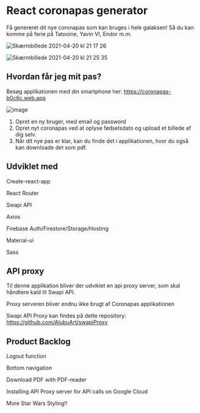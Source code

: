 # React coronapas generator

Få genereret dit nye coronapas som kan bruges i hele galaksen! Så du kan komme på ferie på Tatooine, Yavin VI, Endor m.m.

![Skærmbillede 2021-04-20 kl  21 17 26](https://user-images.githubusercontent.com/57637214/115451709-d4a0ee80-a21d-11eb-9e03-ecf56b982b30.png)

![Skærmbillede 2021-04-20 kl  21 25 35](https://user-images.githubusercontent.com/57637214/115452658-fe0e4a00-a21e-11eb-95ca-66bc98ff615a.png)



## Hvordan får jeg mit pas?

Besøg applikationen med din smartphone her: https://coronapas-b0c6c.web.app

![image](https://user-images.githubusercontent.com/57637214/115185276-ce0c5d00-a0df-11eb-8e36-d39ef86d6331.png)

1. Opret en ny bruger, med email og password
2. Opret nyt coronapas ved at oplyse fødselsdato og upload et billede af dig selv.
3. Når dit nye pas er klar, kan du finde det i applikationen, hvor du også kan downloade det som pdf.

## Udviklet med

Create-react-app

React Router

Swapi API

Axios

Firebase Auth/Firestore/Storage/Hosting

Material-ui

Sass




## API proxy

Til denne applikation bliver der udviklet en api proxy server, som skal håndtere kald til Swapi API. 

Proxy serveren bliver endnu ikke brugt af Coronapas applikationen

Swapi API Proxy kan findes på dette repository: https://github.com/AlubuArt/swapiProxy

## Product Backlog

Logout function

Bottom navigation

Download PDF with PDF-reader

Installing API Proxy server for API calls on Google Cloud 

More Star Wars Styling!!
